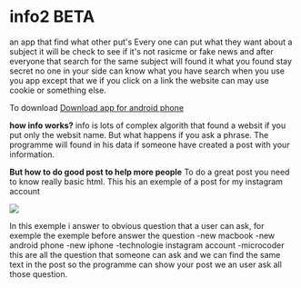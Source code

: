 # info2 BETA
an app that find what other put's
 Every one can put what they want about a subject it will be check to see if it's not rasicme or fake news and after everyone that search for the same subject will found it
 what you found stay secret no one in your side can know what you have search when you use you app except that we if you click on a link
 the website can may use cookie or something else.
 
 To download
 <a href="https://github.com/Neo0698/info2/raw/master/app-release.apk">Download app for android phone</a>


**how info works?**
info is lots of complex algorith that found a websit if you put only the websit name. But what happens if you ask a phrase. The programme will found in his data if someone have created a post with your information.

**But how to do good post to help more people**
To do a great post you need to know really basic html. This his an exemple of a post for my instagram account

<image src="https://github.com/Neo0698/info2/blob/master/html.PNG">


In this exemple i answer to obvious question that a user can ask, for exemple the exemple before answer the question
  -new macbook
  -new android phone
  -new iphone
  -technologie instagram account
  -microcoder
this are all the question that someone can ask and we can find the same text in the post so the programme can show your post we an user ask all those question.
